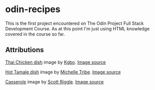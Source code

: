 # odin-recipes
This is the first project encountered on The Odin Project Full Stack
Development Course. As at this point I'm just using HTML knowledge covered in the course so far.

## Attributions
[Thai Chicken dish](./img/thai-chicken-dish.jpg) image by [Kgbo](https://commons.wikimedia.org/wiki/User:Kgbo).
[Image source](https://commons.wikimedia.org/wiki/File:Thai_chicken_dish_at_Yim_Thai_Yeronga,_Queensland.jpg)

[Hot Tamale dish](./img/Tamale_pie_close-up.jpg) image by [Michelle Tribe](https://www.flickr.com/people/37539977@N00). [Image source](https://commons.wikimedia.org/wiki/File:Tamale_pie_close-up_2.jpg)

[Casserole](./img/casserole.jpg) image by [Scott Riggle](https://www.flickr.com/photos/scottriggle/). [Image source](https://www.flickr.com/photos/scottriggle/27157453744)